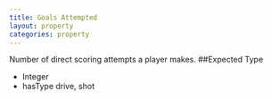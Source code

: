 ```yaml
---
title: Goals Attempted
layout: property
categories: property
---
```

Number of direct scoring attempts a player makes. 
##Expected Type
* Integer
* hasType drive, shot
